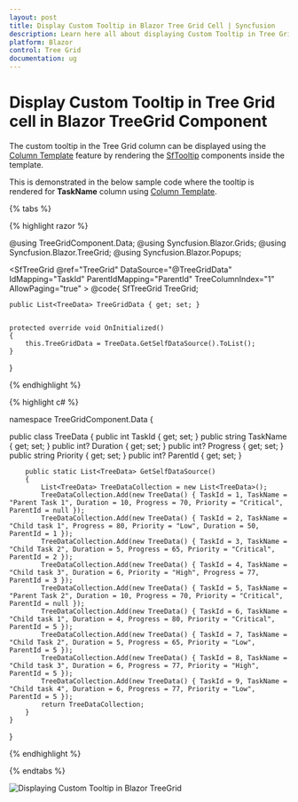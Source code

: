 ```yaml
---
layout: post
title: Display Custom Tooltip in Blazor Tree Grid Cell | Syncfusion
description: Learn here all about displaying Custom Tooltip in Tree Grid cell in Syncfusion Blazor TreeGrid component and more.
platform: Blazor
control: Tree Grid
documentation: ug
---
```


# Display Custom Tooltip in Tree Grid cell in Blazor TreeGrid Component

The custom tooltip in the Tree Grid column can be displayed using the [Column Template](https://blazor.syncfusion.com/documentation/treegrid/columns/#column-template) feature by rendering the [SfTooltip](https://blazor.syncfusion.com/documentation/tooltip/getting-started) components inside the template.

This is demonstrated in the below sample code where the tooltip is rendered for **TaskName** column using [Column Template](https://blazor.syncfusion.com/documentation/treegrid/columns/#column-template).

{% tabs %}

{% highlight razor %}

@using TreeGridComponent.Data;
@using  Syncfusion.Blazor.Grids;
@using  Syncfusion.Blazor.TreeGrid;
@using Syncfusion.Blazor.Popups;

<SfTreeGrid @ref="TreeGrid" DataSource="@TreeGridData" IdMapping="TaskId" ParentIdMapping="ParentId" TreeColumnIndex="1"
            AllowPaging="true" >
    <TreeGridColumns>
        <TreeGridColumn Field="TaskId" HeaderText="Task ID" IsPrimaryKey="true" Width="80" TextAlign="Syncfusion.Blazor.Grids.TextAlign.Right"></TreeGridColumn>
        <TreeGridColumn Field="TaskName" HeaderText="Task Name" Width="160">
            <Template>
                @{
                    var taskData = (context as TreeData);
                    <SfTooltip Target="#txt">
                        <TooltipTemplates>
                            <Content>
                                @taskData.TaskName
                            </Content>
                        </TooltipTemplates>
                        <span id="txt">@taskData.TaskName</span>
                    </SfTooltip>
                }
            </Template>
        </TreeGridColumn>
        <TreeGridColumn Field="Priority" HeaderText="Priority" Width="80" >
        </TreeGridColumn>
        <TreeGridColumn Field="Duration" HeaderText="Duration" Width="100" TextAlign="Syncfusion.Blazor.Grids.TextAlign.Right">
        </TreeGridColumn>
        <TreeGridColumn Field="Progress" HeaderText="Progress" Width="100" TextAlign="Syncfusion.Blazor.Grids.TextAlign.Right"></TreeGridColumn>
    </TreeGridColumns>
</SfTreeGrid>
@code{
    SfTreeGrid<TreeData> TreeGrid;

    public List<TreeData> TreeGridData { get; set; }


    protected override void OnInitialized()
    {
        this.TreeGridData = TreeData.GetSelfDataSource().ToList();
    }
}

{% endhighlight %}

{% highlight c# %}

namespace TreeGridComponent.Data {

public class TreeData
    {
        public int TaskId { get; set; }
        public string TaskName { get; set; }
        public int? Duration { get; set; }
        public int? Progress { get; set; }
        public string Priority { get; set; }
        public int? ParentId { get; set; }

        public static List<TreeData> GetSelfDataSource()
        {
            List<TreeData> TreeDataCollection = new List<TreeData>();
            TreeDataCollection.Add(new TreeData() { TaskId = 1, TaskName = "Parent Task 1", Duration = 10, Progress = 70, Priority = "Critical", ParentId = null });
            TreeDataCollection.Add(new TreeData() { TaskId = 2, TaskName = "Child task 1", Progress = 80, Priority = "Low", Duration = 50, ParentId = 1 });
            TreeDataCollection.Add(new TreeData() { TaskId = 3, TaskName = "Child Task 2", Duration = 5, Progress = 65, Priority = "Critical", ParentId = 2 });
            TreeDataCollection.Add(new TreeData() { TaskId = 4, TaskName = "Child task 3", Duration = 6, Priority = "High", Progress = 77, ParentId = 3 });
            TreeDataCollection.Add(new TreeData() { TaskId = 5, TaskName = "Parent Task 2", Duration = 10, Progress = 70, Priority = "Critical", ParentId = null });
            TreeDataCollection.Add(new TreeData() { TaskId = 6, TaskName = "Child task 1", Duration = 4, Progress = 80, Priority = "Critical", ParentId = 5 });
            TreeDataCollection.Add(new TreeData() { TaskId = 7, TaskName = "Child Task 2", Duration = 5, Progress = 65, Priority = "Low", ParentId = 5 });
            TreeDataCollection.Add(new TreeData() { TaskId = 8, TaskName = "Child task 3", Duration = 6, Progress = 77, Priority = "High", ParentId = 5 });
            TreeDataCollection.Add(new TreeData() { TaskId = 9, TaskName = "Child task 4", Duration = 6, Progress = 77, Priority = "Low", ParentId = 5 });
            return TreeDataCollection;
        }
    }
}

{% endhighlight %}

{% endtabs %}

![Displaying Custom Tooltip in Blazor TreeGrid](../images/blazor-treegrid-custom-tooltip.PNG)
